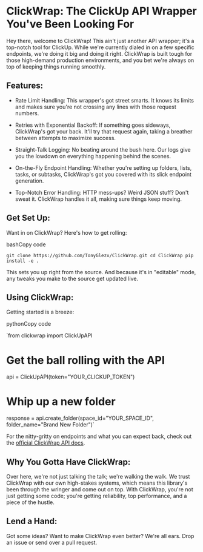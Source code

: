 ClickWrap: The ClickUp API Wrapper You've Been Looking For
==========================================================

Hey there, welcome to ClickWrap! This ain't just another API wrapper; it's a top-notch tool for ClickUp. While we're currently dialed in on a few specific endpoints, we're doing it big and doing it right. ClickWrap is built tough for those high-demand production environments, and you bet we're always on top of keeping things running smoothly.

Features:
---------

-   Rate Limit Handling: This wrapper's got street smarts. It knows its limits and makes sure you're not crossing any lines with those request numbers.

-   Retries with Exponential Backoff: If something goes sideways, ClickWrap's got your back. It'll try that request again, taking a breather between attempts to maximize success.

-   Straight-Talk Logging: No beating around the bush here. Our logs give you the lowdown on everything happening behind the scenes.

-   On-the-Fly Endpoint Handling: Whether you're setting up folders, lists, tasks, or subtasks, ClickWrap's got you covered with its slick endpoint generation.

-   Top-Notch Error Handling: HTTP mess-ups? Weird JSON stuff? Don't sweat it. ClickWrap handles it all, making sure things keep moving.

Get Set Up:
-----------

Want in on ClickWrap? Here's how to get rolling:

bashCopy code

`git clone https://github.com/TonyGlezx/ClickWrap.git
cd ClickWrap
pip install -e .`

This sets you up right from the source. And because it's in "editable" mode, any tweaks you make to the source get updated live.

Using ClickWrap:
----------------

Getting started is a breeze:

pythonCopy code

`from clickwrap import ClickUpAPI

# Get the ball rolling with the API
api = ClickUpAPI(token="YOUR_CLICKUP_TOKEN")

# Whip up a new folder
response = api.create_folder(space_id="YOUR_SPACE_ID", folder_name="Brand New Folder")`

For the nitty-gritty on endpoints and what you can expect back, check out the [official ClickWrap API docs]().

Why You Gotta Have ClickWrap:
-----------------------------

Over here, we're not just talking the talk; we're walking the walk. We trust ClickWrap with our own high-stakes systems, which means this library's been through the wringer and come out on top. With ClickWrap, you're not just getting some code; you're getting reliability, top performance, and a piece of the hustle.

Lend a Hand:
------------

Got some ideas? Want to make ClickWrap even better? We're all ears. Drop an issue or send over a pull request.
